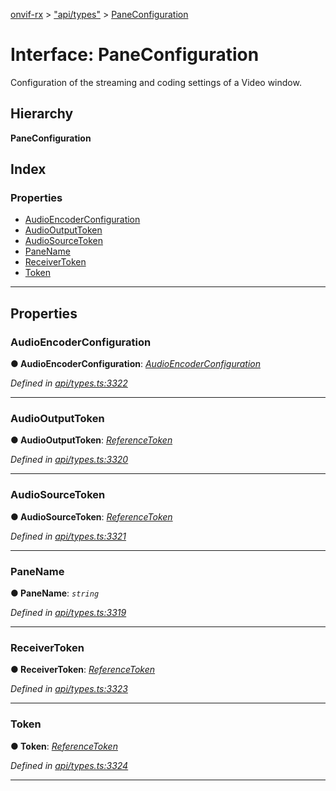 [onvif-rx](../README.md) > ["api/types"](../modules/_api_types_.md) > [PaneConfiguration](../interfaces/_api_types_.paneconfiguration.md)

# Interface: PaneConfiguration

Configuration of the streaming and coding settings of a Video window.

## Hierarchy

**PaneConfiguration**

## Index

### Properties

* [AudioEncoderConfiguration](_api_types_.paneconfiguration.md#audioencoderconfiguration)
* [AudioOutputToken](_api_types_.paneconfiguration.md#audiooutputtoken)
* [AudioSourceToken](_api_types_.paneconfiguration.md#audiosourcetoken)
* [PaneName](_api_types_.paneconfiguration.md#panename)
* [ReceiverToken](_api_types_.paneconfiguration.md#receivertoken)
* [Token](_api_types_.paneconfiguration.md#token)

---

## Properties

<a id="audioencoderconfiguration"></a>

###  AudioEncoderConfiguration

**● AudioEncoderConfiguration**: *[AudioEncoderConfiguration](_api_types_.audioencoderconfiguration.md)*

*Defined in [api/types.ts:3322](https://github.com/patrickmichalina/onvif-rx/blob/1596479/src/api/types.ts#L3322)*

___
<a id="audiooutputtoken"></a>

###  AudioOutputToken

**● AudioOutputToken**: *[ReferenceToken](../modules/_api_types_.md#referencetoken)*

*Defined in [api/types.ts:3320](https://github.com/patrickmichalina/onvif-rx/blob/1596479/src/api/types.ts#L3320)*

___
<a id="audiosourcetoken"></a>

###  AudioSourceToken

**● AudioSourceToken**: *[ReferenceToken](../modules/_api_types_.md#referencetoken)*

*Defined in [api/types.ts:3321](https://github.com/patrickmichalina/onvif-rx/blob/1596479/src/api/types.ts#L3321)*

___
<a id="panename"></a>

###  PaneName

**● PaneName**: *`string`*

*Defined in [api/types.ts:3319](https://github.com/patrickmichalina/onvif-rx/blob/1596479/src/api/types.ts#L3319)*

___
<a id="receivertoken"></a>

###  ReceiverToken

**● ReceiverToken**: *[ReferenceToken](../modules/_api_types_.md#referencetoken)*

*Defined in [api/types.ts:3323](https://github.com/patrickmichalina/onvif-rx/blob/1596479/src/api/types.ts#L3323)*

___
<a id="token"></a>

###  Token

**● Token**: *[ReferenceToken](../modules/_api_types_.md#referencetoken)*

*Defined in [api/types.ts:3324](https://github.com/patrickmichalina/onvif-rx/blob/1596479/src/api/types.ts#L3324)*

___

